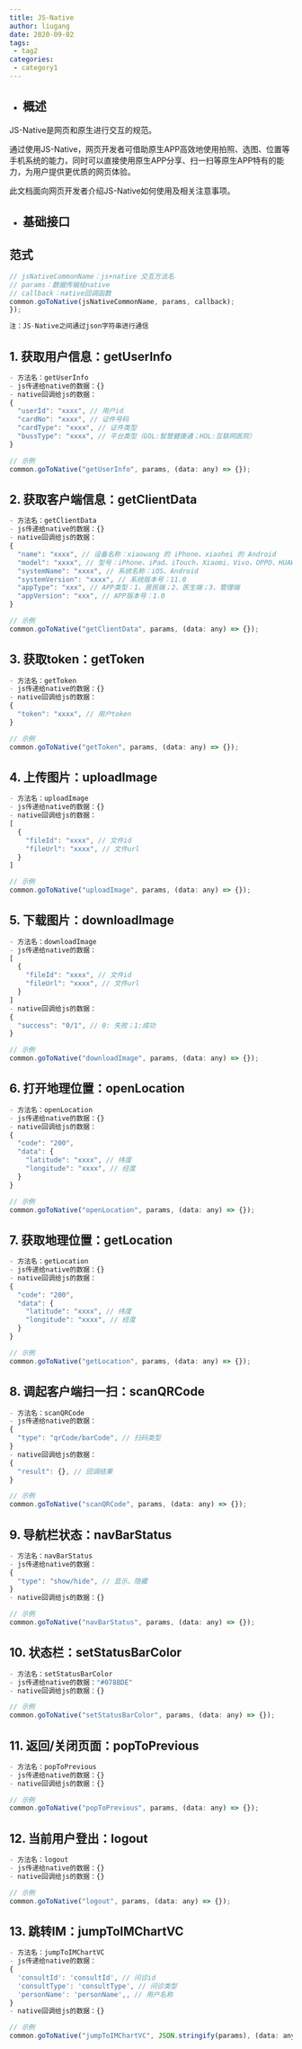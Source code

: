 ```yaml
---
title: JS-Native
author: liugang
date: 2020-09-02
tags:
 - tag2
categories:
 - category1
---
```


* ## 概述

JS-Native是网页和原生进行交互的规范。

通过使用JS-Native，网页开发者可借助原生APP高效地使用拍照、选图、位置等手机系统的能力，同时可以直接使用原生APP分享、扫一扫等原生APP特有的能力，为用户提供更优质的网页体验。

此文档面向网页开发者介绍JS-Native如何使用及相关注意事项。

* ## 基础接口

## 范式

```javascript
// jsNativeCommonName：js+native 交互方法名
// params：数据传输给native
// callback：native回调函数
common.goToNative(jsNativeCommonName, params, callback);
});

注：JS-Native之间通过json字符串进行通信
```

## 1. 获取用户信息：getUserInfo

```javascript
- 方法名：getUserInfo
- js传递给native的数据：{}
- native回调给js的数据：
{
  "userId": "xxxx", // 用户id
  "cardNo": "xxxx", // 证件号码
  "cardType": "xxxx", // 证件类型
  "bussType": "xxxx", // 平台类型（GOL:智慧健康通；HOL:互联网医院）
}

// 示例
common.goToNative("getUserInfo", params, (data: any) => {});
```

## 2. 获取客户端信息：getClientData

```javascript
- 方法名：getClientData
- js传递给native的数据：{}
- native回调给js的数据：
{
  "name": "xxxx", // 设备名称：xiaowang 的 iPhone、xiaohei 的 Android
  "model": "xxxx", // 型号：iPhone、iPad、iTouch、Xiaomi、Vivo、OPPO、HUAWEI
  "systemName": "xxxx", // 系统名称：iOS、Android
  "systemVersion": "xxxx", // 系统版本号：11.0
  "appType": "xxx", // APP类型：1、居民端；2、医生端；3、管理端
  "appVersion": "xxx", // APP版本号：1.0
}

// 示例
common.goToNative("getClientData", params, (data: any) => {});
```

## 3. 获取token：getToken

```javascript
- 方法名：getToken
- js传递给native的数据：{}
- native回调给js的数据：
{
  "token": "xxxx", // 用户token
}

// 示例
common.goToNative("getToken", params, (data: any) => {});
```

## 4. 上传图片：uploadImage

```javascript
- 方法名：uploadImage
- js传递给native的数据：{}
- native回调给js的数据：
[
  {
    "fileId": "xxxx", // 文件id
    "fileUrl": "xxxx", // 文件url
  }
]

// 示例
common.goToNative("uploadImage", params, (data: any) => {});
```

## 5. 下载图片：downloadImage

```javascript
- 方法名：downloadImage
- js传递给native的数据：
[
  {
    "fileId": "xxxx", // 文件id
    "fileUrl": "xxxx", // 文件url
  }
]
- native回调给js的数据：
{
  "success": "0/1", // 0: 失败；1:成功
}

// 示例
common.goToNative("downloadImage", params, (data: any) => {});
```

## 6. 打开地理位置：openLocation

```javascript
- 方法名：openLocation
- js传递给native的数据：{}
- native回调给js的数据：
{
  "code": "200",
  "data": {
    "latitude": "xxxx", // 纬度
    "longitude": "xxxx", // 经度
  }
}

// 示例
common.goToNative("openLocation", params, (data: any) => {});
```

## 7. 获取地理位置：getLocation

```javascript
- 方法名：getLocation
- js传递给native的数据：{}
- native回调给js的数据：
{
  "code": "200",
  "data": {
    "latitude": "xxxx", // 纬度
    "longitude": "xxxx", // 经度
  }
}

// 示例
common.goToNative("getLocation", params, (data: any) => {});
```

## 8. 调起客户端扫一扫：scanQRCode

```javascript
- 方法名：scanQRCode
- js传递给native的数据：
{
  "type": "qrCode/barCode", // 扫码类型
}
- native回调给js的数据：
{
  "result": {}, // 回调结果    
}

// 示例
common.goToNative("scanQRCode", params, (data: any) => {});
```

## 9. 导航栏状态：navBarStatus

```javascript
- 方法名：navBarStatus
- js传递给native的数据：
{
  "type": "show/hide", // 显示、隐藏
}
- native回调给js的数据：{}

// 示例
common.goToNative("navBarStatus", params, (data: any) => {});
```

## 10. 状态栏：setStatusBarColor

```javascript
- 方法名：setStatusBarColor
- js传递给native的数据："#078BDE"
- native回调给js的数据：{}

// 示例
common.goToNative("setStatusBarColor", params, (data: any) => {});
```

## 11. 返回/关闭页面：popToPrevious

```javascript
- 方法名：popToPrevious
- js传递给native的数据：{}
- native回调给js的数据：{}

// 示例
common.goToNative("popToPrevious", params, (data: any) => {});
```

## 12. 当前用户登出：logout

```javascript
- 方法名：logout
- js传递给native的数据：{}
- native回调给js的数据：{}

// 示例
common.goToNative("logout", params, (data: any) => {});
```

## 13. 跳转IM：jumpToIMChartVC

```javascript
- 方法名：jumpToIMChartVC
- js传递给native的数据： 
{
  'consultId': 'consultId', // 问诊id
  'consultType': 'consultType', // 问诊类型
  'personName': 'personName',, // 用户名称
}
- native回调给js的数据：{}

// 示例
common.goToNative("jumpToIMChartVC", JSON.stringify(params), (data: any) => {});
```
